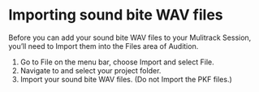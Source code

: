 # Importing sound bite WAV files

Before you can add your sound bite WAV files to your Mulitrack Session, you’ll need to Import them into the Files area of Audition.

1. Go to File on the menu bar, choose Import and select File. 
2. Navigate to and select your project folder. 
3. Import your sound bite WAV files. (Do not Import the PKF files.)
